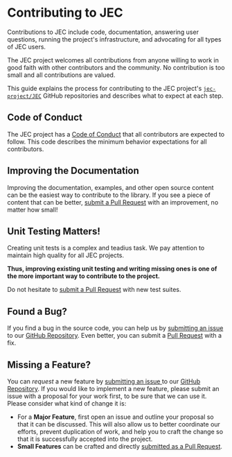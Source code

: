 # Contributing to JEC

Contributions to JEC include code, documentation, answering user questions, running the project's infrastructure, and advocating for all types of JEC users.

The JEC project welcomes all contributions from anyone willing to work in good faith with other contributors and the community. No contribution is too small and all contributions are valued.

This guide explains the process for contributing to the JEC project's [`jec-project/JEC`][github-url] GitHub repositories and describes what to expect at each step.

## Code of Conduct

The JEC project has a [Code of Conduct](./community/code-of-conduct) that all contributors are expected to follow. This code describes the minimum behavior expectations for all contributors.

## Improving the Documentation

Improving the documentation, examples, and other open source content can be the easiest way to contribute to the library. If you see a piece of content that can be better, [submit a Pull Request](./community/submission-guidelines#submitting-a-pull-request) with an improvement, no matter how small!

## Unit Testing Matters!

Creating unit tests is a complex and teadius task. We pay attention to maintain high quality for all JEC projects. 

**Thus, improving existing unit testing and writing missing ones is one of the more important way to contribute to the project.**

Do not hesitate to [submit a Pull Request](./community/submission-guidelines#submitting-a-pull-request) with new test suites.

## Found a Bug?

If you find a bug in the source code, you can help us by [submitting an issue](./community/submission-guidelines#submitting-an-issue) to our [GitHub Repository][github-url]. Even better, you can submit a [Pull Request](./community/submission-guidelines#submitting-a-pull-request) with a fix.

## Missing a Feature?

You can _request_ a new feature by [submitting an issue ](./community/submission-guidelines#submitting-an-issue) to our [GitHub Repository][github-url]. If you would like to implement a new feature, please submit an issue with a proposal for your work first, to be sure that we can use it. Please consider what kind of change it is:

- For a **Major Feature**, first open an issue and outline your proposal so that it can be discussed. This will also allow us to better coordinate our efforts, prevent duplication of work, and help you to craft the change so that it is successfully accepted into the project.
- **Small Features** can be crafted and directly [submitted as a Pull Request](./community/submission-guidelines#submitting-a-pull-request).

[github-url]: https://github.com/jec-project/JEC